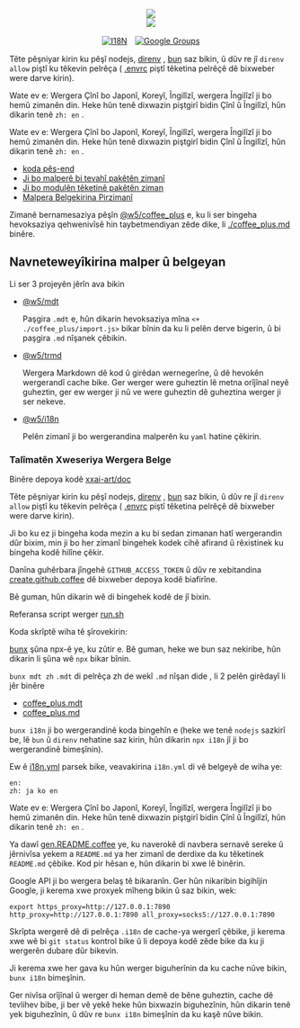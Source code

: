 <p align="center"><a href="https://xxai.art"><img src="https://cdn.jsdelivr.net/gh/xxai-art/doc/logo.svg"/></a><br/><a href="https://xxai.art"><img src="https://cdn.jsdelivr.net/gh/xxai-art/doc/xxai.svg"/></a></p><p align="center"><a href="https://github.com/xxai-art/doc#readme"><img alt="I18N" src="https://cdn.jsdelivr.net/gh/wactax/img/t.svg"/></a>　<a href="https://groups.google.com/u/0/g/xxai-art"><img alt="Google Groups" src="https://cdn.jsdelivr.net/gh/wactax/img/g-groups.svg"/></a></p>

Tête pêşniyar kirin ku pêşî nodejs, [direnv](https://direnv.net) , [bun](https://github.com/oven-sh/bun) saz bikin, û dûv re jî `direnv allow` piştî ku têkevin pelrêça ( [.envrc](https://github.com/xxai-art/doc/blob/main/.envrc) piştî têketina pelrêçê dê bixweber were darve kirin).

Wate ev e: Wergera Çînî bo Japonî, Koreyî, Îngilîzî, wergera Îngilîzî ji bo hemû zimanên din. Heke hûn tenê dixwazin piştgirî bidin Çînî û Îngilîzî, hûn dikarin tenê `zh: en` .

Wate ev e: Wergera Çînî bo Japonî, Koreyî, Îngilîzî, wergera Îngilîzî ji bo hemû zimanên din. Heke hûn tenê dixwazin piştgirî bidin Çînî û Îngilîzî, hûn dikarin tenê `zh: en` .

* [koda pêş-end](https://github.com/xxai-art/web)
* [Ji bo malperê bi tevahî pakêtên zimanî](https://github.com/xxai-art/web/tree/main/i18n)
* [Ji bo modulên têketinê pakêtên ziman](https://github.com/wacpkg/user/tree/main/ui.i18n)
* [Malpera Belgekirina Pirzimanî](https://github.com/xxai-doc)

Zimanê bernamesaziya pêşîn [@w5/coffee_plus](http://npmjs.com/@w5/coffee_plus) e, ku li ser bingeha hevoksaziya qehwenivîsê hin taybetmendiyan zêde dike, li [./coffee_plus.md](./coffee_plus.md) binêre.

## Navneteweyîkirina malper û belgeyan

Li ser 3 projeyên jêrîn ava bikin

* [@w5/mdt](https://www.npmjs.com/package/@w5/mdt)

  Paşgira `.mdt` e, hûn dikarin hevoksaziya mîna `<+ ./coffee_plus/import.js>` bikar bînin da ku li pelên derve bigerin, û bi paşgira `.md` nîşanek çêbikin.

* [@w5/trmd](https://www.npmjs.com/package/@w5/trmd)

  Wergera Markdown dê kod û girêdan wernegerîne, û dê hevokên wergerandî cache bike. Ger werger were guheztin lê metna orîjînal neyê guheztin, ger ew werger ji nû ve were guheztin dê guheztina werger ji ser nekeve.

* [@w5/i18n](https://www.npmjs.com/package/@w5/i18n)

  Pelên zimanî ji bo wergerandina malperên ku `yaml` hatine çêkirin.

### Talîmatên Xweseriya Wergera Belge

Binêre depoya kodê [xxai-art/doc](https://github.com/xxai-art/doc)

Tête pêşniyar kirin ku pêşî nodejs, [direnv](https://direnv.net) , [bun](https://github.com/oven-sh/bun) saz bikin, û dûv re jî `direnv allow` piştî ku têkevin pelrêça ( [.envrc](https://github.com/xxai-art/doc/blob/main/.envrc) piştî têketina pelrêçê dê bixweber were darve kirin).

Ji bo ku ez ji bingeha koda mezin a ku bi sedan zimanan hatî wergerandin dûr bixim, min ji bo her zimanî bingehek kodek cihê afirand û rêxistinek ku bingeha kodê hilîne çêkir.

Danîna guhêrbara jîngehê `GITHUB_ACCESS_TOKEN` û dûv re xebitandina [create.github.coffee](https://github.com/xxai-art/doc/blob/main/create.github.coffee) dê bixweber depoya kodê biafirîne.

Bê guman, hûn dikarin wê di bingehek kodê de jî bixin.

Referansa script werger [run.sh](https://github.com/xxai-art/doc/blob/main/run.sh)

Koda skrîptê wiha tê şîrovekirin:

[bunx](https://bun.sh/docs/cli/bunx) şûna npx-ê ye, ku zûtir e. Bê guman, heke we bun saz nekiribe, hûn dikarin li şûna wê `npx` bikar bînin.

`bunx mdt zh` `.mdt` di pelrêça zh de wekî `.md` nîşan dide , li 2 pelên girêdayî li jêr binêre

* [coffee_plus.mdt](https://github.com/xxai-doc/zh/blob/main/coffee_plus.mdt)
* [coffee_plus.md](https://github.com/xxai-doc/zh/blob/main/coffee_plus.md)

`bunx i18n` ji bo wergerandinê koda bingehîn e (heke we tenê `nodejs` sazkirî be, lê `bun` û `direnv` nehatine saz kirin, hûn dikarin `npx i18n` jî ji bo wergerandinê bimeşînin).

Ew ê [i18n.yml](https://github.com/xxai-art/doc/blob/main/i18n.yml) parsek bike, veavakirina `i18n.yml` di vê belgeyê de wiha ye:

```
en:
zh: ja ko en
```

Wate ev e: Wergera Çînî bo Japonî, Koreyî, Îngilîzî, wergera Îngilîzî ji bo hemû zimanên din. Heke hûn tenê dixwazin piştgirî bidin Çînî û Îngilîzî, hûn dikarin tenê `zh: en` .

Ya dawî [gen.README.coffee](https://github.com/xxai-art/doc/blob/main/gen.README.coffee) ye, ku naverokê di navbera sernavê sereke û jêrnivîsa yekem a `README.md` ya her zimanî de derdixe da ku têketinek `README.md` çêbike. Kod pir hêsan e, hûn dikarin bi xwe lê binêrin.

Google API ji bo wergera belaş tê bikaranîn. Ger hûn nikaribin bigihîjin Google, ji kerema xwe proxyek mîheng bikin û saz bikin, wek:

```
export https_proxy=http://127.0.0.1:7890 http_proxy=http://127.0.0.1:7890 all_proxy=socks5://127.0.0.1:7890
```

Skrîpta wergerê dê di pelrêça `.i18n` de cache-ya wergerî çêbike, ji kerema xwe wê bi `git status` kontrol bike û li depoya kodê zêde bike da ku ji wergerên dubare dûr bikevin.

Ji kerema xwe her gava ku hûn werger biguherînin da ku cache nûve bikin, `bunx i18n` bimeşînin.

Ger nivîsa orîjînal û werger di heman demê de bêne guheztin, cache dê tevlihev bibe, ji ber vê yekê heke hûn bixwazin biguhezînin, hûn dikarin tenê yek biguhezînin, û dûv re `bunx i18n` bimeşînin da ku kaşê nûve bikin.
